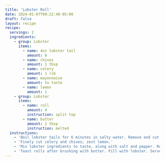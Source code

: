 ```yaml
---
title: 'Lobster Roll'
date: 2024-01-07T00:22:40-05:00
draft: false
layout: recipe
recipe:
  servings: 2
  ingredients:
    - group: Lobster
      items:
        - name: 4oz lobster tail
          amount: 6
        - name: chives
          amount: 1 tbsp
        - name: celery
          amount: 1 rib
        - name: mayonnaise
          amount: to taste
        - name: lemon
          amount: 1
    - group: Lobster
      items:
        - name: roll
          amount: 4
          instruction: split top
        - name: butter
          amount: 2 tbsp
          instruction: melted
  instructions:
    - 'Boil lobster tails for 6 minutes in salty water. Remove and cut into pieces.'
    - 'Finely cut celery and chives; zest lemon.'
    - 'Mix lobster ingredients to taste, along with salt and pepper. Reserve in fridge.'
    - 'Toast rolls after brushing with butter. Fill with lobster. Serve with lemon wedges and chips.'
---
```

